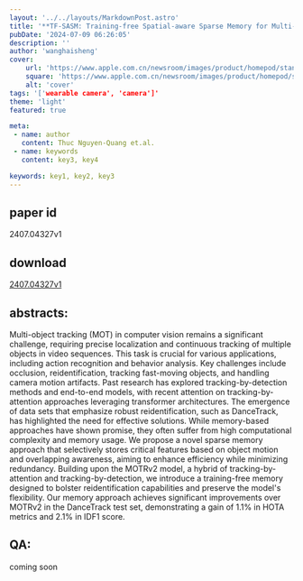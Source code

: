 ```yaml
---
layout: '../../layouts/MarkdownPost.astro'
title: '**TF-SASM: Training-free Spatial-aware Sparse Memory for Multi-object Tracking**'
pubDate: '2024-07-09 06:26:05'
description: ''
author: 'wanghaisheng'
cover:
    url: 'https://www.apple.com.cn/newsroom/images/product/homepod/standard/Apple-HomePod-hero-230118_big.jpg.large_2x.jpg'
    square: 'https://www.apple.com.cn/newsroom/images/product/homepod/standard/Apple-HomePod-hero-230118_big.jpg.large_2x.jpg'
    alt: 'cover'
tags: '['wearable camera', 'camera']' 
theme: 'light'
featured: true

meta:
 - name: author
   content: Thuc Nguyen-Quang et.al.
 - name: keywords
   content: key3, key4

keywords: key1, key2, key3
---
```


## paper id
2407.04327v1
## download
[2407.04327v1](http://arxiv.org/abs/2407.04327v1)
## abstracts:
Multi-object tracking (MOT) in computer vision remains a significant challenge, requiring precise localization and continuous tracking of multiple objects in video sequences. This task is crucial for various applications, including action recognition and behavior analysis. Key challenges include occlusion, reidentification, tracking fast-moving objects, and handling camera motion artifacts. Past research has explored tracking-by-detection methods and end-to-end models, with recent attention on tracking-by-attention approaches leveraging transformer architectures. The emergence of data sets that emphasize robust reidentification, such as DanceTrack, has highlighted the need for effective solutions. While memory-based approaches have shown promise, they often suffer from high computational complexity and memory usage. We propose a novel sparse memory approach that selectively stores critical features based on object motion and overlapping awareness, aiming to enhance efficiency while minimizing redundancy. Building upon the MOTRv2 model, a hybrid of tracking-by-attention and tracking-by-detection, we introduce a training-free memory designed to bolster reidentification capabilities and preserve the model's flexibility. Our memory approach achieves significant improvements over MOTRv2 in the DanceTrack test set, demonstrating a gain of 1.1\% in HOTA metrics and 2.1\% in IDF1 score.
## QA:
coming soon

